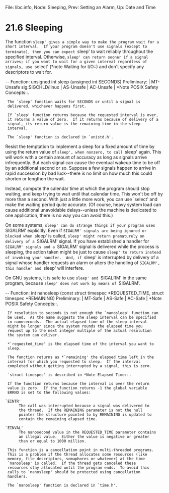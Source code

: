 File: libc.info,  Node: Sleeping,  Prev: Setting an Alarm,  Up: Date and Time

21.6 Sleeping
=============

The function `sleep' gives a simple way to make the program wait for a
short interval.  If your program doesn't use signals (except to
terminate), then you can expect `sleep' to wait reliably throughout the
specified interval.  Otherwise, `sleep' can return sooner if a signal
arrives; if you want to wait for a given interval regardless of
signals, use `select' (*note Waiting for I/O::) and don't specify any
descriptors to wait for.

 -- Function: unsigned int sleep (unsigned int SECONDS)
     Preliminary: | MT-Unsafe sig:SIGCHLD/linux | AS-Unsafe | AC-Unsafe
     | *Note POSIX Safety Concepts::.

     The `sleep' function waits for SECONDS or until a signal is
     delivered, whichever happens first.

     If `sleep' function returns because the requested interval is over,
     it returns a value of zero.  If it returns because of delivery of a
     signal, its return value is the remaining time in the sleep
     interval.

     The `sleep' function is declared in `unistd.h'.

   Resist the temptation to implement a sleep for a fixed amount of
time by using the return value of `sleep', when nonzero, to call
`sleep' again.  This will work with a certain amount of accuracy as
long as signals arrive infrequently.  But each signal can cause the
eventual wakeup time to be off by an additional second or so.  Suppose a
few signals happen to arrive in rapid succession by bad luck--there is
no limit on how much this could shorten or lengthen the wait.

   Instead, compute the calendar time at which the program should stop
waiting, and keep trying to wait until that calendar time.  This won't
be off by more than a second.  With just a little more work, you can use
`select' and make the waiting period quite accurate.  (Of course, heavy
system load can cause additional unavoidable delays--unless the machine
is dedicated to one application, there is no way you can avoid this.)

   On some systems, `sleep' can do strange things if your program uses
`SIGALRM' explicitly.  Even if `SIGALRM' signals are being ignored or
blocked when `sleep' is called, `sleep' might return prematurely on
delivery of a `SIGALRM' signal.  If you have established a handler for
`SIGALRM' signals and a `SIGALRM' signal is delivered while the process
is sleeping, the action taken might be just to cause `sleep' to return
instead of invoking your handler.  And, if `sleep' is interrupted by
delivery of a signal whose handler requests an alarm or alters the
handling of `SIGALRM', this handler and `sleep' will interfere.

   On GNU systems, it is safe to use `sleep' and `SIGALRM' in the same
program, because `sleep' does not work by means of `SIGALRM'.

 -- Function: int nanosleep (const struct timespec *REQUESTED_TIME,
          struct timespec *REMAINING)
     Preliminary: | MT-Safe | AS-Safe | AC-Safe | *Note POSIX Safety
     Concepts::.

     If resolution to seconds is not enough the `nanosleep' function can
     be used.  As the name suggests the sleep interval can be specified
     in nanoseconds.  The actual elapsed time of the sleep interval
     might be longer since the system rounds the elapsed time you
     request up to the next integer multiple of the actual resolution
     the system can deliver.

     *`requested_time' is the elapsed time of the interval you want to
     sleep.

     The function returns as *`remaining' the elapsed time left in the
     interval for which you requested to sleep.  If the interval
     completed without getting interrupted by a signal, this is zero.

     `struct timespec' is described in *Note Elapsed Time::.

     If the function returns because the interval is over the return
     value is zero.  If the function returns -1 the global variable
     ERRNO is set to the following values:

    `EINTR'
          The call was interrupted because a signal was delivered to
          the thread.  If the REMAINING parameter is not the null
          pointer the structure pointed to by REMAINING is updated to
          contain the remaining elapsed time.

    `EINVAL'
          The nanosecond value in the REQUESTED_TIME parameter contains
          an illegal value.  Either the value is negative or greater
          than or equal to 1000 million.

     This function is a cancellation point in multi-threaded programs.
     This is a problem if the thread allocates some resources (like
     memory, file descriptors, semaphores or whatever) at the time
     `nanosleep' is called.  If the thread gets canceled these
     resources stay allocated until the program ends.  To avoid this
     calls to `nanosleep' should be protected using cancellation
     handlers.

     The `nanosleep' function is declared in `time.h'.

